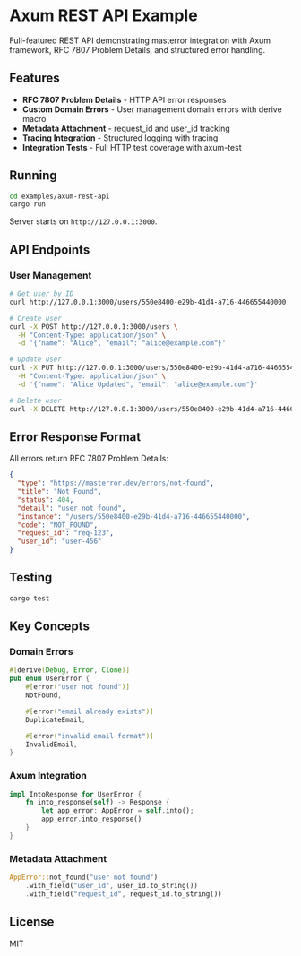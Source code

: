 <!--
SPDX-FileCopyrightText: 2025 RAprogramm <andrey.rozanov.vl@gmail.com>
SPDX-License-Identifier: MIT
-->

# Axum REST API Example

Full-featured REST API demonstrating masterror integration with Axum framework, RFC 7807 Problem Details, and structured error handling.

## Features

- **RFC 7807 Problem Details** - HTTP API error responses
- **Custom Domain Errors** - User management domain errors with derive macro
- **Metadata Attachment** - request_id and user_id tracking
- **Tracing Integration** - Structured logging with tracing
- **Integration Tests** - Full HTTP test coverage with axum-test

## Running

```bash
cd examples/axum-rest-api
cargo run
```

Server starts on `http://127.0.0.1:3000`.

## API Endpoints

### User Management

```bash
# Get user by ID
curl http://127.0.0.1:3000/users/550e8400-e29b-41d4-a716-446655440000

# Create user
curl -X POST http://127.0.0.1:3000/users \
  -H "Content-Type: application/json" \
  -d '{"name": "Alice", "email": "alice@example.com"}'

# Update user
curl -X PUT http://127.0.0.1:3000/users/550e8400-e29b-41d4-a716-446655440000 \
  -H "Content-Type: application/json" \
  -d '{"name": "Alice Updated", "email": "alice@example.com"}'

# Delete user
curl -X DELETE http://127.0.0.1:3000/users/550e8400-e29b-41d4-a716-446655440000
```

## Error Response Format

All errors return RFC 7807 Problem Details:

```json
{
  "type": "https://masterror.dev/errors/not-found",
  "title": "Not Found",
  "status": 404,
  "detail": "user not found",
  "instance": "/users/550e8400-e29b-41d4-a716-446655440000",
  "code": "NOT_FOUND",
  "request_id": "req-123",
  "user_id": "user-456"
}
```

## Testing

```bash
cargo test
```

## Key Concepts

### Domain Errors

```rust
#[derive(Debug, Error, Clone)]
pub enum UserError {
    #[error("user not found")]
    NotFound,

    #[error("email already exists")]
    DuplicateEmail,

    #[error("invalid email format")]
    InvalidEmail,
}
```

### Axum Integration

```rust
impl IntoResponse for UserError {
    fn into_response(self) -> Response {
        let app_error: AppError = self.into();
        app_error.into_response()
    }
}
```

### Metadata Attachment

```rust
AppError::not_found("user not found")
    .with_field("user_id", user_id.to_string())
    .with_field("request_id", request_id.to_string())
```

## License

MIT
